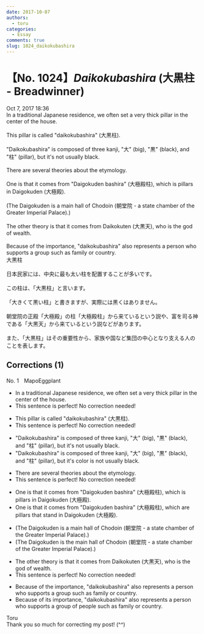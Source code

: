 ```yaml
---
date: 2017-10-07
authors:
  - toru
categories:
  - Essay
comments: true
slug: 1024_daikokubashira
---
```


# 【No. 1024】<strong><em>Daikokubashira</strong></em> (大黒柱 - Breadwinner)
<div class="date">Oct 7, 2017 18:36</div>
<div id="post"><div id="body_show_ori">
In a traditional Japanese residence, we often set a very thick pillar in the center of the house.<br/><br/>This pillar is called "daikokubashira" (大黒柱).<br/><br/>"Daikokubashira" is composed of three kanji, "大" (big), "黒" (black), and "柱" (pillar), but it's not usually black.<br/><br/>There are several theories about the etymology.<br/><br/>One is that it comes from "Daigokuden bashira" (大極殿柱), which is pillars in Daigokuden (大極殿).<br/><br/>(The Daigokuden is a main hall of Chodoin (朝堂院 - a state chamber of the Greater Imperial Palace).)<br/><br/>The other theory is that it comes from Daikokuten (大黒天), who is the god of wealth.<br/><br/>Because of the importance, "daikokubashira" also represents a person who supports a group such as family or country.
</div></div>

<!-- more -->

<div id="post_ja"><div id="body_show_mo">
大黒柱<br/><br/>日本民家には、中央に最も太い柱を配置することが多いです。<br/><br/>この柱は、「大黒柱」と言います。<br/><br/>「大きくて黒い柱」と書きますが、実際には黒くはありません。<br/><br/>朝堂院の正殿「大極殿」の柱「大極殿柱」から来ているという説や、富を司る神である「大黒天」から来ているという説などがあります。<br/><br/>また、「大黒柱」はその重要性から、家族や国など集団の中心となり支える人のことを表します。
</div></div>

## Corrections (1)
<div id="block"><div class="first_name"> No. 1　<span class="just_name">MapoEggplant</span></div><div id="block2">
<ul class="correction_field">
<li class="incorrect">In a traditional Japanese residence, we often set a very thick pillar in the center of the house.</li>
<li class="corrected perfect">This sentence is perfect! No correction needed!</li>
</ul>
<ul class="correction_field">
<li class="incorrect">This pillar is called "daikokubashira" (大黒柱).</li>
<li class="corrected perfect">This sentence is perfect! No correction needed!</li>
</ul>
<ul class="correction_field">
<li class="incorrect">"Daikokubashira" is composed of three kanji, "大" (big), "黒" (black), and "柱" (pillar), but it's not usually black.</li>
<li class="corrected correct">
"Daikokubashira" is composed of three kanji, "大" (big), "黒" (black), and "柱" (pillar), but it's <span class="f_blue">color is</span> not usually black.
</li>
</ul>
<ul class="correction_field">
<li class="incorrect">There are several theories about the etymology.</li>
<li class="corrected perfect">This sentence is perfect! No correction needed!</li>
</ul>
<ul class="correction_field">
<li class="incorrect">One is that it comes from "Daigokuden bashira" (大極殿柱), which is pillars in Daigokuden (大極殿).</li>
<li class="corrected correct">
One is that it comes from "Daigokuden bashira" (大極殿柱), which <span class="f_red">are </span>pillars <span class="f_blue">that stand</span> in Daigokuden (大極殿).
</li>
</ul>
<ul class="correction_field">
<li class="incorrect">(The Daigokuden is a main hall of Chodoin (朝堂院 - a state chamber of the Greater Imperial Palace).)</li>
<li class="corrected correct">
(The Daigokuden is <span class="f_red">the</span> main hall of Chodoin (朝堂院 - a state chamber of the Greater Imperial Palace).)
</li>
</ul>
<ul class="correction_field">
<li class="incorrect">The other theory is that it comes from Daikokuten (大黒天), who is the god of wealth.</li>
<li class="corrected perfect">This sentence is perfect! No correction needed!</li>
</ul>
<ul class="correction_field">
<li class="incorrect">Because of the importance, "daikokubashira" also represents a person who supports a group such as family or country.</li>
<li class="corrected correct">
Because of <span class="f_red">its</span> importance, "daikokubashira" also represents a person who supports a group <span class="f_blue">of people</span> such as family or country.
</li>
</ul>
</div><div class="name"><span class="just_name">Toru</span><br>
Thank you so much for correcting my post! (^^)
</div>
</div>
